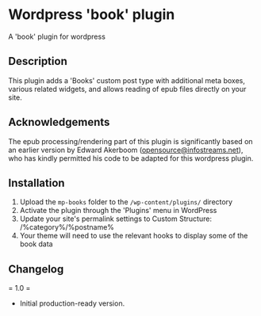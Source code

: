 # Wordpress 'book' plugin

A 'book' plugin for wordpress

## Description

This plugin adds a 'Books' custom post type with additional meta boxes, various related widgets, and allows reading of epub files directly on your site.

## Acknowledgements
The epub processing/rendering part of this plugin is significantly based on an earlier version by Edward Akerboom (opensource@infostreams.net), who has kindly permitted his code to be adapted for this wordpress plugin.


## Installation

1. Upload the `mp-books` folder to the `/wp-content/plugins/` directory
2. Activate the plugin through the 'Plugins' menu in WordPress
3. Update your site's permalink settings to Custom Structure: /%category%/%postname%
4. Your theme will need to use the relevant hooks to display some of the book data


## Changelog

= 1.0 =
* Initial production-ready version.

